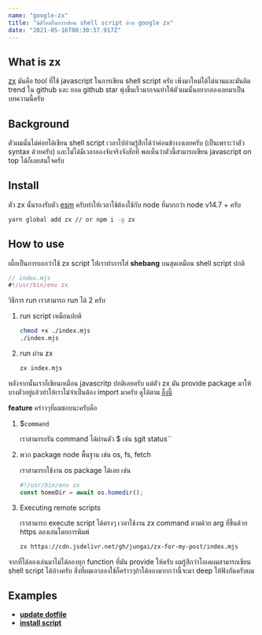 ```yaml
---
name: "google-zx"
title: "มิติใหม่ในการเขียน shell script ด้วย google zx"
date: "2021-05-16T08:30:37.917Z"
---
```


## What is zx

[zx](https://github.com/google/zx) มันคือ tool ที่ใช้ javascript ในการเขียน shell script ครับ เพิ่งมาใหม่ได้ไม่นานและมันติด trend ใน github และ ยอด github star พุ่งขึ้นเร็วมากจนทำให้ตัวผมนั้นอยากลองเลยมาเป็นบทความนี้ครับ

## Background

ตัวผมนั้นไม่ค่อยได้เขียน shell script เวลาไปอ่านรู้สึกได้ว่าค่อนข้างงงเลยครับ (เป็นเพราะว่าตัว syntax ด้วยครับ) และไม่ได้มีเวลาลองจับจริงจังสักที พอเห็นว่าตัวนี้สามารถเขียน javascript on top ได้ก็เลยสนใจครับ

## Install

ตัว zx นั้นรองรับตัว [esm](https://nodejs.org/api/esm.html) ครับทำให้เวลาใช้ต้องใช้กับ node ที่มากกว่า node v14.7 + ครับ

```bash
yarn global add zx // or npm i -g zx
```

## How to use

เผื่อเป็นการบอกว่าใช้ zx script ให้่เราทำการใส่ **shebang** บนสุดเหมือน shell script ปกติ

```javascript
// index.mjs
#!/usr/bin/env zx
```

วิธีการ run เราสามารถ run ได้ 2 ครับ

1. run script เหมือนปกติ

   ```bash
   chmod +x ./index.mjs
   ./index.mjs
   ```

2. run ผ่าน zx

   ```bash
   zx index.mjs
   ```

หลังจากนั้นเราก็เขียนเหมือน javascritp ปกติเลยครับ แต่ตัว zx มัน provide package มาให้บางตัวอยู่แล้วทำให้เราไม่จำเป็นต้อง import มาครับ ดูได้ตาม [ลิ้งนี้](https://github.com/google/zx#documentation)

**feature** คร่าวๆที่ผมชอบนะครับคือ

1. $`command`

   เราสามารถรัน command ได้ผ่านตัว $ เช่น `$`git status``

2. พวก package node พื้นฐาน เช่น os, fs, fetch

   เราสามารถใช้งาน os package ได้เลย เช่น

   ```javascript
   #!/usr/bin/env zx
   const homeDir = await os.homedir();
   ```

3. Executing remote scripts

   เราสามารถ execute script ได้ตรงๆ เวลาใช้งาน zx command ตามด้วย arg ที่ขึ้นด้วย https ลองเล่นโดยการพิมพ์

   ```bash
   zx https://cdn.jsdelivr.net/gh/jungai/zx-for-my-post/index.mjs
   ```

จากที่ได้ลองเล่นมาไม่ได้ลองทุก function ที่มัน provide ให้ครับ ผมรู้สึกว่าโอเคผมสามารถเขียน shell script ได้บ้างครับ สิ่งที่ผมเอาลองใช้ก็คร่าวๆถ้าได้ลองมากกว่านี้จะมา deep ให้ฟังกันครับผม

## Examples

- **[update dotfile](https://github.com/jungai/dotfiles/blob/master/index.mjs)**
- **[install script](https://github.com/jungai/install-linux/blob/master/index.mjs)**
